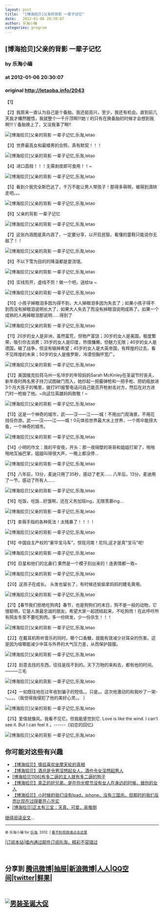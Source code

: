 ```yaml
---
layout: post
title:  "[博海拾贝]父亲的背影 一辈子记忆"
date:   2012-01-06 20:30:07
author: 乐淘小编
categories: program
---
```


## [博海拾贝]父亲的背影 一辈子记忆
### by 乐淘小编
### at 2012-01-06 20:30:07
### original <http://letaoba.info/2043>

<p>【1】</p>
<p></p>
<p>【2】我原来一直认为自己是个备胎。我还挺高兴，至少，我还有机会。直到前几天我才幡然醒悟，我就整个一千斤顶啊!!!她丫的只有在换备胎的时候才会想到我啊!!!丫备胎换上了，又没我事了啊!!</p>
<p><img src="http://img165.poco.cn/mypoco/myphoto/20120105/21/64565888201201052127394029856167543_023.jpg" alt="[博海拾贝]父亲的背影 一辈子记忆,乐淘,letao" title="[博海拾贝]父亲的背影 一辈子记忆|来自乐淘"></p>
<p>【3】世界最高女和最矮男的合照，真有默契！！！</p>
<p><img src="http://img165.poco.cn/mypoco/myphoto/20120105/21/64565888201201052127394029856167543_022.jpg" alt="[博海拾贝]父亲的背影 一辈子记忆,乐淘,letao" title="[博海拾贝]父亲的背影 一辈子记忆|来自乐淘"></p>
<p>【4】进口荔枝！！！无需剥皮即可食用！！~</p>
<p><img src="http://img165.poco.cn/mypoco/myphoto/20120105/21/64565888201201052127394029856167543_021.jpg" alt="[博海拾贝]父亲的背影 一辈子记忆,乐淘,letao" title="[博海拾贝]父亲的背影 一辈子记忆|来自乐淘"></p>
<p>【5】看到介我完全斯巴达了，千万不能让男人带孩子！那得多萌啊，被萌到滴转走吧。。。</p>
<p><img src="http://img165.poco.cn/mypoco/myphoto/20120105/21/64565888201201052127394029856167543_020.jpg" alt="[博海拾贝]父亲的背影 一辈子记忆,乐淘,letao" title="[博海拾贝]父亲的背影 一辈子记忆|来自乐淘"></p>
<p>【6】父亲的背影 一辈子记忆</p>
<p><img src="http://img165.poco.cn/mypoco/myphoto/20120105/21/64565888201201052127394029856167543_019.jpg" alt="[博海拾贝]父亲的背影 一辈子记忆,乐淘,letao" title="[博海拾贝]父亲的背影 一辈子记忆|来自乐淘"></p>
<p>【7】这张内涵图是真内涵了，一定要分享，以开启民智。看懂的童鞋只能说你无敌了！！</p>
<p><img src="http://img165.poco.cn/mypoco/myphoto/20120105/21/64565888201201052127394029856167543_018.jpg" alt="[博海拾贝]父亲的背影 一辈子记忆,乐淘,letao" title="[博海拾贝]父亲的背影 一辈子记忆|来自乐淘"></p>
<p>【8】不以下雪为目的的降温都是耍流氓。</p>
<p><img src="http://img165.poco.cn/mypoco/myphoto/20120105/21/64565888201201052127394029856167543_017.jpg" alt="[博海拾贝]父亲的背影 一辈子记忆,乐淘,letao" title="[博海拾贝]父亲的背影 一辈子记忆|来自乐淘"></p>
<p>【9】实线剪开，虚线不剪！做一个吧，送给ta ~</p>
<p><img src="http://img165.poco.cn/mypoco/myphoto/20120105/21/64565888201201052127394029856167543_016.jpg" alt="[博海拾贝]父亲的背影 一辈子记忆,乐淘,letao" title="[博海拾贝]父亲的背影 一辈子记忆|来自乐淘"></p>
<p>【10】小孩子掉眼泪多因为得不到，大人掉眼泪多因为失去了；如果小孩子得不到而没有掉眼泪说明长大了，如果大人失去了而没有掉眼泪说明成熟了。如果一个成熟的人再掉眼泪那说明……得到了</p>
<p><img src="http://img165.poco.cn/mypoco/myphoto/20120105/21/64565888201201052127394029856167543_015.jpg" alt="[博海拾贝]父亲的背影 一辈子记忆,乐淘,letao" title="[博海拾贝]父亲的背影 一辈子记忆|来自乐淘"></p>
<p>【11】20岁的女人是非洲，虽然蛮荒，但物产富饶；30岁的女人是美国，极度繁荣，吸引你去消费；35岁的女人是印度，热情慵懒，但魅力无限；40岁的女人是德国，输了战争，但没有输掉希望；45岁的女人是大英帝国，有辉煌的过去，看不见辉煌的未来；50岁的女人是俄罗斯，冷漠但胸怀宽广。</p>
<p><img src="http://img165.poco.cn/mypoco/myphoto/20120105/21/64565888201201052127394029856167543_014.jpg" alt="[博海拾贝]父亲的背影 一辈子记忆,乐淘,letao" title="[博海拾贝]父亲的背影 一辈子记忆|来自乐淘"></p>
<p>【12】美国俄克拉荷马州一名18岁的年轻妈妈Sarah McKinley在圣诞节时丧夫，新年夜时两名男子持刀试图破门而入，她抄起一把霰弹枪和一把手枪、把奶瓶放进3个月大孩子的嘴里，拨打911报警电话问自己能否开枪射击对方，然后在对方进门时一枪崩了他。~向这位英雄妈妈致敬！~</p>
<p><img src="http://img165.poco.cn/mypoco/myphoto/20120105/21/64565888201201052127394029856167543_013.jpg" alt="[博海拾贝]父亲的背影 一辈子记忆,乐淘,letao" title="[博海拾贝]父亲的背影 一辈子记忆|来自乐淘"></p>
<p>【13】这是一个神奇的城市，武——汉——江——城！不用出门观海景，不用花钱任你游。武——汉——江——城！0元体验世界最大水上世界，一个雨伞能捞大鱼，一个神奇的城市。</p>
<p><img src="http://img165.poco.cn/mypoco/myphoto/20120105/21/64565888201201052127394029856167543_012.jpg" alt="[博海拾贝]父亲的背影 一辈子记忆,乐淘,letao" title="[博海拾贝]父亲的背影 一辈子记忆|来自乐淘"></p>
<p>【14】小明的作文：我的平安夜，开头：那一夜隔壁的哥哥和姐姐打架了，啪啪啪地互抽巴掌，姐姐叫得很大声，一晚上都没停...</p>
<p><img src="http://img165.poco.cn/mypoco/myphoto/20120105/21/64565888201201052127394029856167543_011.jpg" alt="[博海拾贝]父亲的背影 一辈子记忆,乐淘,letao" title="[博海拾贝]父亲的背影 一辈子记忆|来自乐淘"></p>
<p>【15】八年前，13分，麦迪只用了35秒，感动了老天…… 八年后，13分，麦迪用了一节，感动了所有人……</p>
<p><img src="http://img165.poco.cn/mypoco/myphoto/20120105/21/64565888201201052127394029856167543_010.jpg" alt="[博海拾贝]父亲的背影 一辈子记忆,乐淘,letao" title="[博海拾贝]父亲的背影 一辈子记忆|来自乐淘"></p>
<p>【16】吃饭，吃饭...好饿啊，还在义务加班ing，无限羡慕ing...</p>
<p><img src="http://img165.poco.cn/mypoco/myphoto/20120105/21/64565888201201052127394029856167543_009.jpg" alt="[博海拾贝]父亲的背影 一辈子记忆,乐淘,letao" title="[博海拾贝]父亲的背影 一辈子记忆|来自乐淘"></p>
<p>【17】卖萌手指的各种死法！太残暴了！！！！</p>
<p><img src="http://img165.poco.cn/mypoco/myphoto/20120105/21/64565888201201052127394029856167543_008.jpg" alt="[博海拾贝]父亲的背影 一辈子记忆,乐淘,letao" title="[博海拾贝]父亲的背影 一辈子记忆|来自乐淘"></p>
<p>【18】中国自主产权的“豪华宝马车”，惊现河南！尼玛,这才是真"宝马"呢!</p>
<p><img src="http://img165.poco.cn/mypoco/myphoto/20120105/21/64565888201201052127394029856167543_007.jpg" alt="[博海拾贝]父亲的背影 一辈子记忆,乐淘,letao" title="[博海拾贝]父亲的背影 一辈子记忆|来自乐淘"></p>
<p>【19】巨星和他们的北鼻们 果然是一个模子刻出来的！连表情都一致~</p>
<p><img src="http://img165.poco.cn/mypoco/myphoto/20120105/21/64565888201201052127394029856167543_006.jpg" alt="[博海拾贝]父亲的背影 一辈子记忆,乐淘,letao" title="[博海拾贝]父亲的背影 一辈子记忆|来自乐淘"></p>
<p>【20】这孩子在成长。 头发也留长了，有时候还偷偷拿妈妈的睫毛膏用。</p>
<p><img src="http://img165.poco.cn/mypoco/myphoto/20120105/21/64565888201201052127394029856167543_005.jpg" alt="[博海拾贝]父亲的背影 一辈子记忆,乐淘,letao" title="[博海拾贝]父亲的背影 一辈子记忆|来自乐淘"></p>
<p>【21】【春节我们拒绝吃狗肉】春节，也是狗狗们的末日，狗不是一般的动物，它很聪明，它是人类最忠诚的朋友。希望大家一起团结起来，不吃狗肉！在此呼吁所有网友冬至不要吃狗肉。多一份转发，少一份杀生！！！</p>
<p><img src="http://img165.poco.cn/mypoco/myphoto/20120105/21/64565888201201052127394029856167543_004.jpg" alt="[博海拾贝]父亲的背影 一辈子记忆,乐淘,letao" title="[博海拾贝]父亲的背影 一辈子记忆|来自乐淘"></p>
<p>【22】在戴耳机聆听音乐的同时，嚼个口香糖，就能有效减少对耳朵的伤害。这是因为咀嚼能减少中耳与外界的大气压力差，从而保护鼓膜。</p>
<p><img src="http://img165.poco.cn/mypoco/myphoto/20120105/21/64565888201201052127394029856167543_003.jpg" alt="[博海拾贝]父亲的背影 一辈子记忆,乐淘,letao" title="[博海拾贝]父亲的背影 一辈子记忆|来自乐淘"></p>
<p>【23】刻意去找的东西，往往是找不到的。天下万物的来和去，都有他的时间。———三毛</p>
<p><img src="http://img165.poco.cn/mypoco/myphoto/20120105/21/64565888201201052127394029856167543_002.jpg" alt="[博海拾贝]父亲的背影 一辈子记忆,乐淘,letao" title="[博海拾贝]父亲的背影 一辈子记忆|来自乐淘"></p>
<p>【24】一如既往地在过年收到骗子的短信。。只是。。这次他激动的和我吵了一架- -。。。。（我觉得我侵犯了他的美好心灵。。 ）</p>
<p><img src="http://img165.poco.cn/mypoco/myphoto/20120105/21/64565888201201052127394029856167543_001.jpg" alt="[博海拾贝]父亲的背影 一辈子记忆,乐淘,letao" title="[博海拾贝]父亲的背影 一辈子记忆|来自乐淘"></p>
<p>【25】爱情就像风。我看不见它。但我能感觉到它. Love is like the wind. I can't see it. But I can feel it 。------《初恋的回忆》</p>
<p><img src="http://img165.poco.cn/mypoco/myphoto/20120105/21/64565888201201052127394029856167543_000.jpg" alt="[博海拾贝]父亲的背影 一辈子记忆,乐淘,letao" title="[博海拾贝]父亲的背影 一辈子记忆|来自乐淘"></p>
<div><h2>你可能对这些有兴趣</h2><ul><li><a href="http://letaoba.info/5">【博海拾贝】情侣喜欢坐摩天轮的真相</a></li><li><a href="http://letaoba.info/182">【博海拾贝】酒总是令男淫想起女人，酒也令女淫想起男人</a></li><li><a href="http://letaoba.info/304">[博海拾贝1106]有多二逼的主人就有多二逼的狗子</a></li><li><a href="http://letaoba.info/584">【博海拾贝】真正的好兄弟，是在你光棍节没有女人在身边的时候，做你的女人</a></li><li><a href="http://letaoba.info/611">【博海拾贝】小时候的我们没有Ipad，iphone，没有三国杀。但那时的我们反而比现在过得要开心充实</a></li><li><a href="http://letaoba.info/1729">[博海拾贝]正太有三宝：天真、可爱、易推倒</a></li></ul></div><a href="http://letaoba.info/2043">继续阅读全文</a>... 
<hr>
<p><small>© 乐淘小编 for <a href="http://letaoba.info">乐淘</a>, 2012. |
<a href="http://letaoba.info/2043">看不到视频请点击这里</a> </small></p>|<a href="http://letaoba.info/feed" title="乐淘吧feed">订阅本站</a>|<a href="http://feedburner.google.com/fb/a/mailverify?uri=blogspot/CRBRG&amp;loc=en_US">墙内通过邮件订阅乐淘，精彩不容错过</a>
<p><br><h2>分享到
<a href="http://v.t.qq.com/share/share.php?title=%5B%E5%8D%9A%E6%B5%B7%E6%8B%BE%E8%B4%9D%5D%E7%88%B6%E4%BA%B2%E7%9A%84%E8%83%8C%E5%BD%B1%20%E4%B8%80%E8%BE%88%E5%AD%90%E8%AE%B0%E5%BF%86&amp;url=http://letaoba.info/2043">腾讯微博</a>|<a href="http://dig.chouti.com/digg.action?newsURL=http://letaoba.info/2043&amp;title=%5B%E5%8D%9A%E6%B5%B7%E6%8B%BE%E8%B4%9D%5D%E7%88%B6%E4%BA%B2%E7%9A%84%E8%83%8C%E5%BD%B1%20%E4%B8%80%E8%BE%88%E5%AD%90%E8%AE%B0%E5%BF%86">抽屉</a>|<a href="http://v.t.sina.com.cn/share/share.php?url=http://letaoba.info/2043&amp;title=%5B%E5%8D%9A%E6%B5%B7%E6%8B%BE%E8%B4%9D%5D%E7%88%B6%E4%BA%B2%E7%9A%84%E8%83%8C%E5%BD%B1%20%E4%B8%80%E8%BE%88%E5%AD%90%E8%AE%B0%E5%BF%86">新浪微博</a>|<a href="http://share.renren.com/share/buttonshare.do?link=http://letaoba.info/2043&amp;title=%5B%E5%8D%9A%E6%B5%B7%E6%8B%BE%E8%B4%9D%5D%E7%88%B6%E4%BA%B2%E7%9A%84%E8%83%8C%E5%BD%B1%20%E4%B8%80%E8%BE%88%E5%AD%90%E8%AE%B0%E5%BF%86">人人</a>|<a href="http://sns.qzone.qq.com/cgi-bin/qzshare/cgi_qzshare_onekey?title=%5B%E5%8D%9A%E6%B5%B7%E6%8B%BE%E8%B4%9D%5D%E7%88%B6%E4%BA%B2%E7%9A%84%E8%83%8C%E5%BD%B1%20%E4%B8%80%E8%BE%88%E5%AD%90%E8%AE%B0%E5%BF%86&amp;url=http://letaoba.info/2043">QQ空间</a>|<a href="https://twitter.com/home?status=%5B%E5%8D%9A%E6%B5%B7%E6%8B%BE%E8%B4%9D%5D%E7%88%B6%E4%BA%B2%E7%9A%84%E8%83%8C%E5%BD%B1%20%E4%B8%80%E8%BE%88%E5%AD%90%E8%AE%B0%E5%BF%86+http://letaoba.info/2043">twitter</a>|<a href="http://xianguo.com/service/submitdigg/?link=http://letaoba.info/2043&amp;title=%5B%E5%8D%9A%E6%B5%B7%E6%8B%BE%E8%B4%9D%5D%E7%88%B6%E4%BA%B2%E7%9A%84%E8%83%8C%E5%BD%B1%20%E4%B8%80%E8%BE%88%E5%AD%90%E8%AE%B0%E5%BF%86">鲜果</a>|
<h2><br>
<a href="http://www.taobao.com/go/chn/tbk_channel/celebrate.php?pid=mm_14340546_2434133_9338363&amp;eventid=102225"><img src="http://letaoba.info/wp-content/uploads/2011/12/idPjR3P1bsnWTgp401timenHnzPjTkPjmsP0.gif" alt="男装圣诞大促" title="男装圣诞大促"></a>
</h2></h2></p>

<img src="http://feeds.feedburner.com/~r/blogspot/CRBRG/~4/H8rGHsqOFDE" height="1" width="1">